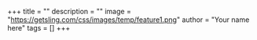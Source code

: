 +++
title = ""
description = ""
image = "https://getsling.com/css/images/temp/feature1.png"
author = "Your name here"
tags = []
+++
